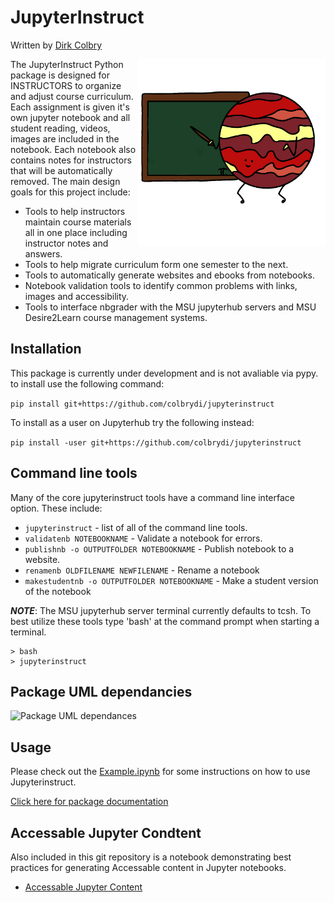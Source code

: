 # JupyterInstruct
Written by [Dirk Colbry](http://colbrydi.github.io/)

<img alt="JupyterInstruct logo with a cartoon Jupyter writing on a green chalkboard. Image created by Tamara Colbry" src="https://raw.githubusercontent.com/colbrydi/jupyterinstruct/master/docs/images/JupyterInstruct_icon.png" style="float:right" width=300px> 

The JupyterInstruct Python package is designed for INSTRUCTORS to organize and adjust course curriculum. Each assignment is given it's own jupyter notebook and all student reading, videos, images are included in the notebook.  Each notebook also contains notes for instructors that will be automatically removed. The main design goals for this project include: 

- Tools to help instructors maintain course materials all in one place including instructor notes and answers. 
- Tools to help migrate curriculum form one semester to the next.
- Tools to automatically generate websites and ebooks from notebooks. 
- Notebook validation tools to identify common problems with links, images and accessibility.
- Tools to interface nbgrader with the MSU jupyterhub servers and MSU Desire2Learn course management systems. 

## Installation

This package is currently under development and is not avaliable via pypy.  to install use the following command:

```pip install git+https://github.com/colbrydi/jupyterinstruct```

To install as a user on Jupyterhub try the following instead:

```pip install -user git+https://github.com/colbrydi/jupyterinstruct```

## Command line tools

Many of the core jupyterinstruct tools have a command line interface option.  These include:

- ```jupyterinstruct``` - list of all of the command line tools.
- ```validatenb NOTEBOOKNAME``` - Validate a notebook for errors.
- ```publishnb -o OUTPUTFOLDER NOTEBOOKNAME``` - Publish notebook to a website.
- ```renamenb OLDFILENAME NEWFILENAME``` - Rename a notebook
- ```makestudentnb -o OUTPUTFOLDER NOTEBOOKNAME``` - Make a student version of the notebook

**_NOTE_**: The MSU jupyterhub server terminal currently defaults to tcsh. To best utilize these tools type 'bash' at the command prompt when starting a terminal. 

```
> bash
> jupyterinstruct
```


## Package UML dependancies

<img alt="Package UML dependances" src="https://raw.githubusercontent.com/colbrydi/jupyterinstruct/master/docs/images/packages.png">


## Usage

Please check out the [Example.ipynb](https://colbrydi.github.io/jupyterinstruct/Examples) for some instructions on how to use Jupyterinstruct. 

[Click here for package documentation](https://colbrydi.github.io/jupyterinstruct/jupyterinstruct/index.html)

## Accessable Jupyter Condtent

Also included in this git repository is a notebook demonstrating best practices for generating Accessable content in Jupyter notebooks.

- [Accessable Jupyter Content](Accessable_Jupyter_content_for_INSTRUCTORS)


